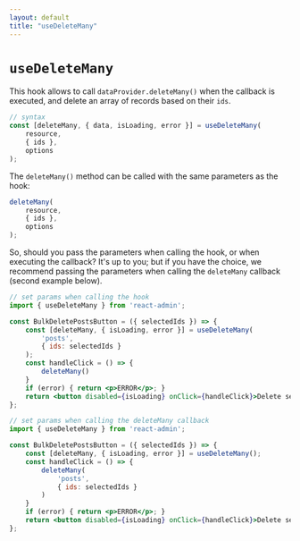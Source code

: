 ```yaml
---
layout: default
title: "useDeleteMany"
---
```


# `useDeleteMany`

This hook allows to call `dataProvider.deleteMany()` when the callback is executed, and delete an array of records based on their `ids`. 

```jsx
// syntax
const [deleteMany, { data, isLoading, error }] = useDeleteMany(
    resource,
    { ids },
    options
);
```

The `deleteMany()` method can be called with the same parameters as the hook:

```jsx
deleteMany(
    resource,
    { ids },
    options
);
```

So, should you pass the parameters when calling the hook, or when executing the callback? It's up to you; but if you have the choice, we recommend passing the parameters when calling the `deleteMany` callback (second example below).

```jsx
// set params when calling the hook
import { useDeleteMany } from 'react-admin';

const BulkDeletePostsButton = ({ selectedIds }) => {
    const [deleteMany, { isLoading, error }] = useDeleteMany(
        'posts',
        { ids: selectedIds }
    );
    const handleClick = () => {
        deleteMany()
    }
    if (error) { return <p>ERROR</p>; }
    return <button disabled={isLoading} onClick={handleClick}>Delete selected posts</button>;
};

// set params when calling the deleteMany callback
import { useDeleteMany } from 'react-admin';

const BulkDeletePostsButton = ({ selectedIds }) => {
    const [deleteMany, { isLoading, error }] = useDeleteMany();
    const handleClick = () => {
        deleteMany(
            'posts',
            { ids: selectedIds }
        )
    }
    if (error) { return <p>ERROR</p>; }
    return <button disabled={isLoading} onClick={handleClick}>Delete selected posts</button>;
};
```

